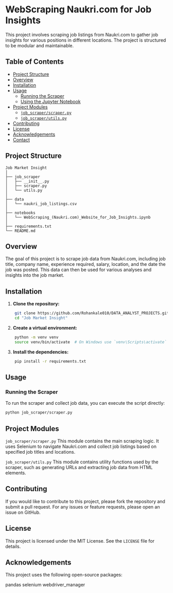 # WebScraping Naukri.com for Job Insights

This project involves scraping job listings from Naukri.com to gather job insights for various positions in different locations. The project is structured to be modular and maintainable.

## Table of Contents

- [Project Structure](#project-structure)
- [Overview](#overview)
- [Installation](#installation)
- [Usage](#usage)
  - [Running the Scraper](#running-the-scraper)
  - [Using the Jupyter Notebook](#using-the-jupyter-notebook)
- [Project Modules](#project-modules)
  - [`job_scraper/scraper.py`](#job_scraperscraperpy)
  - [`job_scraper/utils.py`](#job_scraperutilspy)
- [Contributing](#contributing)
- [License](#license)
- [Acknowledgements](#acknowledgements)
- [Contact](#contact)

## Project Structure

```plaintext
Job Market Insight
│
├── job_scraper
│   ├── __init__.py
│   ├── scraper.py
│   └── utils.py
│
├── data
│   └── naukri_job_listings.csv
│
├── notebooks
│   └── WebScraping_(Naukri.com)_Website_for_Job_Insights.ipynb
│
├── requirements.txt
└── README.md
```

## Overview

The goal of this project is to scrape job data from Naukri.com, including job title, company name, experience required, salary, location, and the date the job was posted. This data can then be used for various analyses and insights into the job market.

## Installation

1. **Clone the repository:**
```bash
    git clone https://github.com/Rohankale010/DATA_ANALYST_PROJECTS.git
    cd "Job Market Insight"

```

2. **Create a virtual environment:**
```bash
    python -m venv venv
    source venv/bin/activate  # On Windows use `venv\Scripts\activate`
```

3. **Install the dependencies:**
```bash
    pip install -r requirements.txt
```

## Usage

### Running the Scraper

To run the scraper and collect job data, you can execute the script directly:

```bash
python job_scraper/scraper.py
```

## Project Modules

`job_scraper/scraper.py`
This module contains the main scraping logic. It uses Selenium to navigate Naukri.com and collect job listings based on specified job titles and locations.

`job_scraper/utils.py`
This module contains utility functions used by the scraper, such as generating URLs and extracting job data from HTML elements.

## Contributing

If you would like to contribute to this project, please fork the repository and submit a pull request. For any issues or feature requests, please open an issue on GitHub.

## License

This project is licensed under the MIT License. See the `LICENSE` file for details.

## Acknowledgements

This project uses the following open-source packages:

pandas
selenium
webdriver_manager